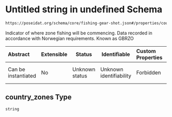 # Untitled string in undefined Schema

```txt
https://poseidat.org/schema/core/fishing-gear-shot.json#/properties/country_zones
```

Indicator of where zone fishing will be commencing. Data recorded in accordance with Norwegian requirements. Known as GBRZO


| Abstract            | Extensible | Status         | Identifiable            | Custom Properties | Additional Properties | Access Restrictions | Defined In                                                                             |
| :------------------ | ---------- | -------------- | ----------------------- | :---------------- | --------------------- | ------------------- | -------------------------------------------------------------------------------------- |
| Can be instantiated | No         | Unknown status | Unknown identifiability | Forbidden         | Allowed               | none                | [fishing-gear-shot.json\*](schemas/core/fishing-gear-shot.json "open original schema") |

## country_zones Type

`string`
